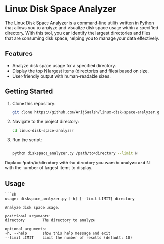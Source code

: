 # Linux Disk Space Analyzer

The Linux Disk Space Analyzer is a command-line utility written in Python that allows you to analyze and visualize disk space usage within a specified directory. With this tool, you can identify the largest directories and files that are consuming disk space, helping you to manage your data effectively.

## Features

- Analyze disk space usage for a specified directory.
- Display the top N largest items (directories and files) based on size.
- User-friendly output with human-readable sizes.

## Getting Started

1. Clone this repository:
   ```sh
   git clone https://github.com/ArijSaaleh/linux-disk-space-analyzer.git
2. Navigate to the project directory:
    ```sh
    cd linux-disk-space-analyzer
3. Run the script:

    ```sh

    python diskspace_analyzer.py /path/to/directory --limit N

Replace /path/to/directory with the directory you want to analyze and N with the number of largest items to display.

## Usage 

    ```sh
    usage: diskspace_analyzer.py [-h] [--limit LIMIT] directory

    Analyze disk space usage.

    positional arguments:
    directory        The directory to analyze

    optional arguments:
    -h, --help       show this help message and exit
    --limit LIMIT    Limit the number of results (default: 10)